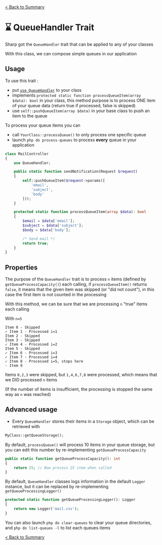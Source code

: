 [< Back to Summary](../README.md)

# ⌛️ QueueHandler Trait

Sharp got the `QueueHandler` trait that can be applied to any of your classes

With this class, we can compose simple queues in our application

## Usage

To use this trait :
- put [`use QueueHandler`](../../src/Classes/Extras/QueueHandler.php) to your class
- implements `protected static function processQueueItem(array $data): bool` in your class, this method purpose is to process ONE item of your queue data (return true if processed, false is skipped)
- use `self::pushQueueItem(array $data)` in your base class to push an item to the queue

To process your queue items you can
- call `YourClass::processQueue()` to only process one specific queue
- launch `php do process-queues` to process **every** queue in your application

```php
class MailController
{
    use QueueHandler;

    public static function sendNotification(Request $request)
    {
        self::pushQueueItem($request->params([
            'email',
            'subject',
            'body'
        ]));
    }

    protected static function processQueueItem(array $data): bool
    {
        $email = $data['email'];
        $subject = $data['subject'];
        $body = $data['body'];

        /* Send mail */
        return true;
    }
}
```


## Properties

The purpose of the `QueueHandler` trait is to process `n` items (defined by `getQueueProcessCapacity()`) each calling,
if `processQueueItem()` returns `false`, it means that the given item was skipped (or "did not count"), in this case
the first item is not counted in the processing

With this method, we can be sure that we are processing `n` "true" items each calling


With `n=5`
```
Item 0 - Skipped
✓ Item 1 - Processed i=1
Item 2 - Skipped
Item 3 - Skipped
✓ Item 4 - Processed i=2
Item 5 - Skipped
✓ Item 6 - Processed i=3
✓ Item 7 - Processed i=4
✓ Item 8 - Processed i=5, stops here
- Item 9
```

Items `0,2,3` were skipped, but `1,4,6,7,8` were processed, which means that we DID processed `n` items

(If the number of items is insufficient, the processing is stopped the same way as `n` was reached)

## Advanced usage

- Every `QueueHandler` stores their items in a `Storage` object, which can be retrieved with
```php
MyClass::getQueueStorage();
```

By default, `processQueue()` will process 10 items in your queue storage, but you can edit this number by re-implementing `getQueueProcessCapacity`
```php
public static function getQueueProcessCapacity(): int
{
    return 25; // Now process 25 item when called
}
```

By default, `QueueHandler` classes logs information in the default `Logger` instance, but it can be replaced by re-implementing `getQueueProcessingLogger()`

```php
protected static function getQueueProcessingLogger(): Logger
{
    return new Logger('mail.csv');
}
```

You can also launch `php do clear-queues` to clear your queue directories, and `php do list-queues -l` to list each queues items

[< Back to Summary](../README.md)